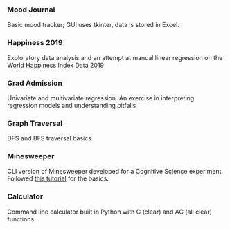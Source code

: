 ### Mood Journal
Basic mood tracker; GUI uses tkinter, data is stored in Excel.

### Happiness 2019
Exploratory data analysis and an attempt at manual linear regression on the World Happiness Index Data 2019

### Grad Admission
Univariate and multivariate regression. An exercise in interpreting regression models and understanding pitfalls

### Graph Traversal
DFS and BFS traversal basics

### Minesweeper
CLI version of Minesweeper developed for a Cognitive Science experiment. Followed [this tutorial](https://repl.it/talk/learn/How-to-program-MineSweeper-in-Python-fully-explained-in-depth-tutorial/9397) for the basics.

### Calculator
Command line calculator built in Python with C (clear) and AC (all clear) functions.
